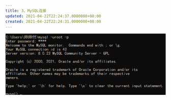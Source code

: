 ```yaml
---
title: 3、MySQL连接
updated: 2021-04-22T22:24:37.0000000+08:00
created: 2021-04-22T22:24:31.0000000+08:00
---
```


![image1](Java学习/6.%20MySQL/resources/image1.png)

